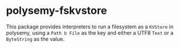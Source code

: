 # polysemy-fskvstore

This package provides interpreters to run a filesystem as a `KVStore` in
polysemy, using a `Path b File` as the key and either a UTF8 `Text` or a
`ByteString` as the value.
